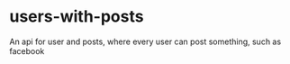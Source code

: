 # users-with-posts
An api for user and posts, where every user can post something, such as facebook
